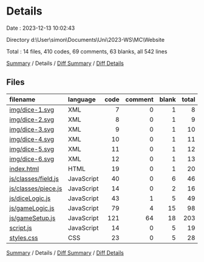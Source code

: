 # Details

Date : 2023-12-13 10:02:43

Directory d:\\User\\simon\\Documents\\Uni\\2023-WS\\MC\\Website

Total : 14 files,  410 codes, 69 comments, 63 blanks, all 542 lines

[Summary](results.md) / Details / [Diff Summary](diff.md) / [Diff Details](diff-details.md)

## Files
| filename | language | code | comment | blank | total |
| :--- | :--- | ---: | ---: | ---: | ---: |
| [img/dice-1.svg](/img/dice-1.svg) | XML | 7 | 0 | 1 | 8 |
| [img/dice-2.svg](/img/dice-2.svg) | XML | 8 | 0 | 1 | 9 |
| [img/dice-3.svg](/img/dice-3.svg) | XML | 9 | 0 | 1 | 10 |
| [img/dice-4.svg](/img/dice-4.svg) | XML | 10 | 0 | 1 | 11 |
| [img/dice-5.svg](/img/dice-5.svg) | XML | 11 | 0 | 1 | 12 |
| [img/dice-6.svg](/img/dice-6.svg) | XML | 12 | 0 | 1 | 13 |
| [index.html](/index.html) | HTML | 19 | 0 | 1 | 20 |
| [js/classes/field.js](/js/classes/field.js) | JavaScript | 40 | 0 | 6 | 46 |
| [js/classes/piece.js](/js/classes/piece.js) | JavaScript | 14 | 0 | 2 | 16 |
| [js/diceLogic.js](/js/diceLogic.js) | JavaScript | 43 | 1 | 5 | 49 |
| [js/gameLogic.js](/js/gameLogic.js) | JavaScript | 79 | 4 | 15 | 98 |
| [js/gameSetup.js](/js/gameSetup.js) | JavaScript | 121 | 64 | 18 | 203 |
| [script.js](/script.js) | JavaScript | 14 | 0 | 5 | 19 |
| [styles.css](/styles.css) | CSS | 23 | 0 | 5 | 28 |

[Summary](results.md) / Details / [Diff Summary](diff.md) / [Diff Details](diff-details.md)